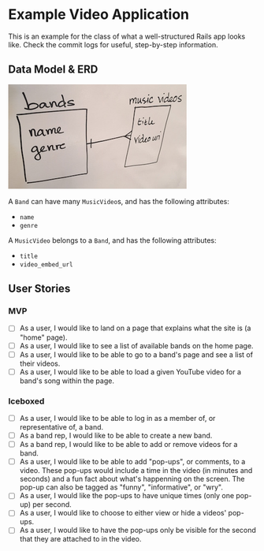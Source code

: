 # Example Video Application

This is an example for the class of what a well-structured Rails
app looks like. Check the commit logs for useful, step-by-step 
information.

## Data Model & ERD

![ERD](erd.jpg)

A `Band` can have many `MusicVideo`s, and has the following attributes:

- `name`
- `genre`

A `MusicVideo` belongs to a `Band`, and has the following attributes:

- `title`
- `video_embed_url`

## User Stories

### MVP

- [ ] As a user, I would like to land on a page that explains what the site is 
  (a "home" page).
- [ ] As a user, I would like to see a list of available bands on the home page.
- [ ] As a user, I would like to be able to go to a band's page and see a list of
  their videos.
- [ ] As a user, I would like to be able to load a given YouTube video for a
  band's song within the page.

### Iceboxed

- [ ] As a user, I would like to be able to log in as a member of, or representative
  of, a band.
- [ ] As a band rep, I would like to be able to create a new band.
- [ ] As a band rep, I would like to be able to add or remove videos for a band.
- [ ] As a user, I would like to be able to add "pop-ups", or comments, to a video.
  These pop-ups would include a time in the video (in minutes and seconds) and
  a fun fact about what's happenning on the screen. The pop-up can also be
  tagged as "funny", "informative", or "wry".
- [ ] As a user, I would like the pop-ups to have unique times (only one pop-up) per
  second.
- [ ] As a user, I would like to choose to either view or hide a videos' pop-ups.
- [ ] As a user, I would like to have the pop-ups only be visible for the second
  that they are attached to in the video.
